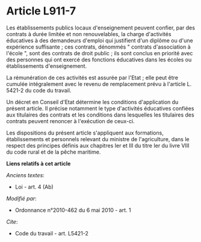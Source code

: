 # Article L911-7

Les établissements publics locaux d'enseignement peuvent confier, par des contrats à durée limitée et non renouvelables, la
charge d'activités éducatives à des demandeurs d'emploi qui justifient d'un diplôme ou d'une expérience suffisante ; ces
contrats, dénommés " contrats d'association à l'école ", sont des contrats de droit public ; ils sont conclus en priorité
avec des personnes qui ont exercé des fonctions éducatives dans les écoles ou établissements d'enseignement. 

La rémunération de ces activités est assurée par l'Etat ; elle peut être cumulée intégralement avec le revenu de remplacement
prévu à l'article L. 5421-2 du code du travail. 

Un décret en Conseil d'Etat détermine les conditions d'application du présent article. Il précise notamment le type
d'activités éducatives confiées aux titulaires des contrats et les conditions dans lesquelles les titulaires des contrats
peuvent renoncer à l'exécution de ceux-ci. 

Les dispositions du présent article s'appliquent aux formations, établissements et personnels relevant du ministre de
l'agriculture, dans le respect des principes définis aux chapitres Ier et III du titre Ier du livre VIII du code rural et de
la pêche maritime.

**Liens relatifs à cet article**

_Anciens textes_:

  - Loi - art. 4 (Ab)

_Modifié par_:

  - Ordonnance n°2010-462 du 6 mai 2010 - art. 1

_Cite_:

  - Code du travail - art. L5421-2
